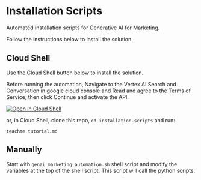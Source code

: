 # Installation Scripts

Automated installation scripts for Generative AI for Marketing.

Follow the instructions below to install the solution.

## Cloud Shell

Use the Cloud Shell button below to install the solution.

Before running the automation, Navigate to the Vertex AI Search and Conversation in google cloud console and Read and agree to the Terms of Service, then click Continue and activate the API.

[![Open in Cloud Shell](https://gstatic.com/cloudssh/images/open-btn.png)](https://ssh.cloud.google.com/cloudshell/open?cloudshell_git_repo=https://github.com/GoogleCloudPlatform/genai-for-marketing&cloudshell_tutorial=installation_scripts/tutorial.md)

or, in Cloud Shell, clone this repo, `cd installation-scripts` and run:

```
teachme tutorial.md
```


## Manually

Start with `genai_marketing_automation.sh` shell script and modify the variables at the top of the shell script. This script will call the python scripts.

